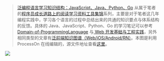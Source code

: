 > [泛编程语言学习知识结构：JavaScript、Java、Python、Go](https://parg.co/bt0) 从属于笔者的[程序员成长道路上的阅读学习资料工具集锦](https://parg.co/bst)系列，主要是对于笔者这几年编程实践中，学习各个语言的过程中总结出来的共通的知识要点与体系结构的反馈。具体的 Java、JavaScript、Python、Go 的学习笔记可以参考 [Domain-of-ProgrammingLanguage](https://github.com/wxyyxc1992/Domain-of-ProgrammingLanguage) 与[ Web 开发基础与工程实践](https://parg.co/bMe)，另外相同类型的文章有[泛前端知识图谱（Web/iOS/Android/RN）](https://zhuanlan.zhihu.com/p/25939682)。本图是利用 ProcessOn 在线编辑的，源文件地址查看[这里](https://www.processon.com/view/link/5858d52ce4b0f767285df0b0)。

![](https://github.com/wxyyxc1992/OSS/blob/master/2017/8/1/12.png?raw=true)

